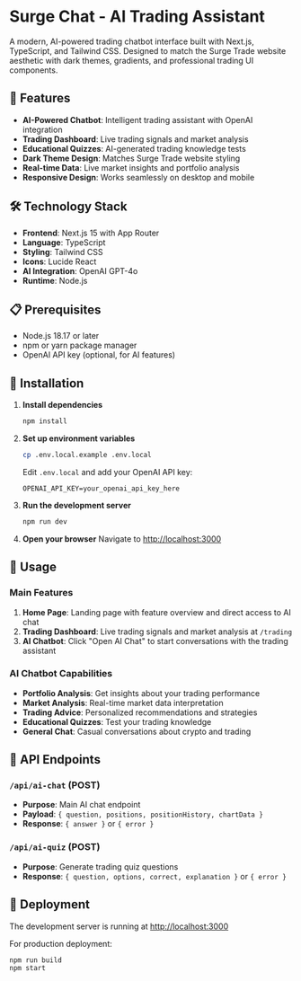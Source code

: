 # Surge Chat - AI Trading Assistant

A modern, AI-powered trading chatbot interface built with Next.js, TypeScript, and Tailwind CSS. Designed to match the Surge Trade website aesthetic with dark themes, gradients, and professional trading UI components.

## 🚀 Features

- **AI-Powered Chatbot**: Intelligent trading assistant with OpenAI integration
- **Trading Dashboard**: Live trading signals and market analysis
- **Educational Quizzes**: AI-generated trading knowledge tests
- **Dark Theme Design**: Matches Surge Trade website styling
- **Real-time Data**: Live market insights and portfolio analysis
- **Responsive Design**: Works seamlessly on desktop and mobile

## 🛠️ Technology Stack

- **Frontend**: Next.js 15 with App Router
- **Language**: TypeScript
- **Styling**: Tailwind CSS
- **Icons**: Lucide React
- **AI Integration**: OpenAI GPT-4o
- **Runtime**: Node.js

## 📋 Prerequisites

- Node.js 18.17 or later
- npm or yarn package manager
- OpenAI API key (optional, for AI features)

## 🔧 Installation

1. **Install dependencies**
   ```bash
   npm install
   ```

2. **Set up environment variables**
   ```bash
   cp .env.local.example .env.local
   ```
   
   Edit `.env.local` and add your OpenAI API key:
   ```
   OPENAI_API_KEY=your_openai_api_key_here
   ```

3. **Run the development server**
   ```bash
   npm run dev
   ```

4. **Open your browser**
   Navigate to [http://localhost:3000](http://localhost:3000)

## 🎯 Usage

### Main Features

1. **Home Page**: Landing page with feature overview and direct access to AI chat
2. **Trading Dashboard**: Live trading signals and market analysis at `/trading`
3. **AI Chatbot**: Click "Open AI Chat" to start conversations with the trading assistant

### AI Chatbot Capabilities

- **Portfolio Analysis**: Get insights about your trading performance
- **Market Analysis**: Real-time market data interpretation
- **Trading Advice**: Personalized recommendations and strategies
- **Educational Quizzes**: Test your trading knowledge
- **General Chat**: Casual conversations about crypto and trading

## 🔌 API Endpoints

### `/api/ai-chat` (POST)
- **Purpose**: Main AI chat endpoint
- **Payload**: `{ question, positions, positionHistory, chartData }`
- **Response**: `{ answer }` or `{ error }`

### `/api/ai-quiz` (POST)
- **Purpose**: Generate trading quiz questions
- **Response**: `{ question, options, correct, explanation }` or `{ error }`

## 🚀 Deployment

The development server is running at [http://localhost:3000](http://localhost:3000)

For production deployment:
```bash
npm run build
npm start
```
